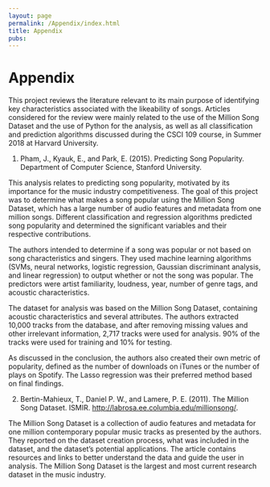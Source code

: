 ```yaml
---
layout: page
permalink: /Appendix/index.html
title: Appendix
pubs:
---
```

# Appendix

This project reviews the literature relevant to its main purpose of identifying key characteristics associated with the likeability of songs. Articles considered for the review were mainly related to the use of the Million Song Dataset and the use of Python for the analysis, as well as all classification and prediction algorithms discussed during the CSCI 109 course, in Summer 2018 at Harvard University.

1. Pham, J., Kyauk, E., and Park, E. (2015). Predicting Song Popularity. Department of Computer Science, Stanford University.

This analysis relates to predicting song popularity, motivated by its importance for the music industry competitiveness. The goal of this project was to determine what makes a song popular using the Million Song Dataset, which has a large number of audio features and metadata from one million songs. Different classification and regression algorithms predicted song popularity and determined the significant variables and their respective contributions.

The authors intended to determine if a song was popular or not based on song characteristics and singers. They used machine learning algorithms (SVMs, neural networks, logistic regression, Gaussian discriminant analysis, and linear regression) to output whether or not the song was popular. The predictors were artist familiarity, loudness, year, number of genre tags, and acoustic characteristics. 
 
The dataset for analysis was based on the Million Song Dataset, containing acoustic characteristics and several attributes. The authors extracted 10,000 tracks from the database, and after removing missing values and other irrelevant information, 2,717 tracks were used for analysis. 90% of the tracks were used for training and 10% for testing.
 
As discussed in the conclusion, the authors also created their own metric of popularity, defined as the number of downloads on iTunes or the number of plays on Spotify. The Lasso regression was their preferred method based on final findings.

2.    Bertin-Mahieux, T., Daniel P. W., and Lamere, P. E. (2011). The Million Song Dataset. ISMIR. http://labrosa.ee.columbia.edu/millionsong/.
 
The Million Song Dataset is a collection of audio features and metadata for one million contemporary popular music tracks as presented by the authors. They reported on the dataset creation process, what was included in the dataset, and the dataset’s potential applications. The article contains resources and links to better understand the data and guide the user in analysis. The Million Song Dataset is the largest and most current research dataset in the music industry.
